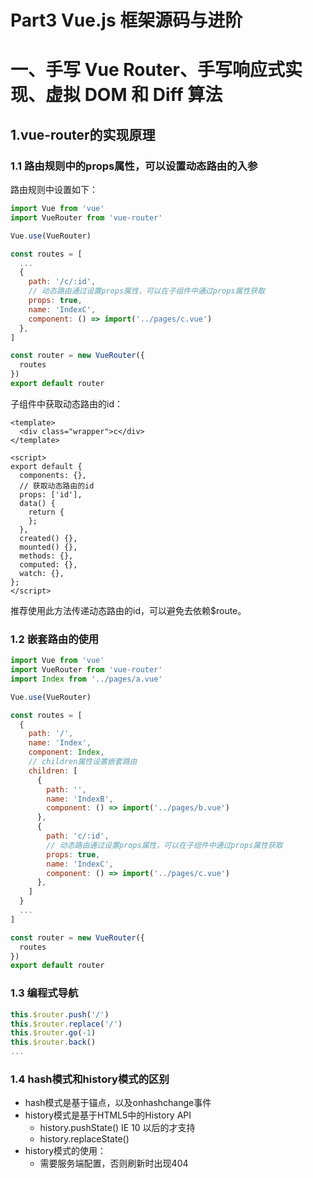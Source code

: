 # Part3 **Vue.js 框架源码与进阶**

# 一、手写 Vue Router、手写响应式实现、虚拟 DOM 和 Diff 算法

## 1.vue-router的实现原理

### 1.1 路由规则中的props属性，可以设置动态路由的入参

路由规则中设置如下：

```js
import Vue from 'vue'
import VueRouter from 'vue-router'

Vue.use(VueRouter)

const routes = [
  ...
  {
    path: '/c/:id',
    // 动态路由通过设置props属性，可以在子组件中通过props属性获取
    props: true,
    name: 'IndexC',
    component: () => import('../pages/c.vue')
  },
]

const router = new VueRouter({
  routes
})
export default router
```

子组件中获取动态路由的id：

```vue
<template>
  <div class="wrapper">c</div>
</template>

<script>
export default {
  components: {},
  // 获取动态路由的id
  props: ['id'],
  data() {
    return {
    };
  },
  created() {},
  mounted() {},
  methods: {},
  computed: {},
  watch: {},
};
</script>
```

推荐使用此方法传递动态路由的id，可以避免去依赖$route。

### 1.2 嵌套路由的使用

```js
import Vue from 'vue'
import VueRouter from 'vue-router'
import Index from '../pages/a.vue'

Vue.use(VueRouter)

const routes = [
  {
    path: '/',
    name: 'Index',
    component: Index,
    // children属性设置嵌套路由
    children: [
      {
        path: '',
        name: 'IndexB',
        component: () => import('../pages/b.vue')
      },
      {
        path: 'c/:id',
        // 动态路由通过设置props属性，可以在子组件中通过props属性获取
        props: true,
        name: 'IndexC',
        component: () => import('../pages/c.vue')
      },
    ]
  }
  ...
]

const router = new VueRouter({
  routes
})
export default router
```

### 1.3 编程式导航

```js
this.$router.push('/')
this.$router.replace('/')
this.$router.go(-1)
this.$router.back()
...
```

### 1.4 hash模式和history模式的区别

- hash模式是基于锚点，以及onhashchange事件 
- history模式是基于HTML5中的History API
  - history.pushState() IE 10 以后的才支持
  - history.replaceState()
- history模式的使用：
  - 需要服务端配置，否则刷新时出现404